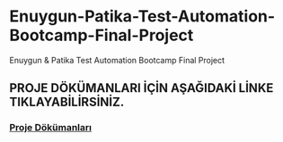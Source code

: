 # Enuygun-Patika-Test-Automation-Bootcamp-Final-Project
Enuygun &amp; Patika Test Automation Bootcamp Final Project

## PROJE DÖKÜMANLARI İÇİN AŞAĞIDAKİ LİNKE TIKLAYABİLİRSİNİZ. 
### [Proje Dökümanları](https://github.com/mkaganm/Enuygun-Patika-Test-Automation-Bootcamp-Final-Project/wiki)
